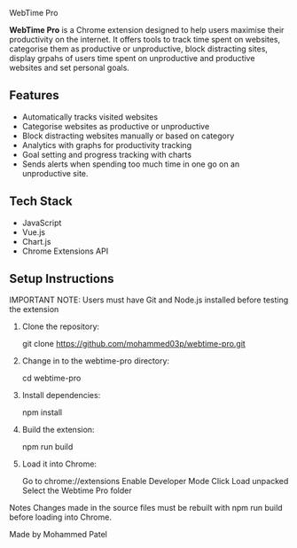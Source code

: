  WebTime Pro

**WebTime Pro** is a Chrome extension designed to help users maximise their productivity on the internet. It offers tools to track time spent on websites, categorise them as productive or unproductive, block distracting sites, display grpahs of users time spent on unproductive and productive websites and set personal goals.

## Features

-  Automatically tracks visited websites
-  Categorise websites as productive or unproductive
-  Block distracting websites manually or based on category
-  Analytics with graphs for productivity tracking
-  Goal setting and progress tracking with charts
-  Sends alerts when spending too much time in one go on an unproductive site.

##  Tech Stack

- JavaScript
- Vue.js
- Chart.js
- Chrome Extensions API

##  Setup Instructions

 IMPORTANT NOTE: Users must have Git and Node.js installed before testing the extension

1. Clone the repository:
   
   git clone https://github.com/mohammed03p/webtime-pro.git
 
2. Change in to the webtime-pro directory:

   cd webtime-pro
   
4. Install dependencies:

   npm install

6. Build the extension:

   npm run build

8. Load it into Chrome:

   Go to chrome://extensions
   Enable Developer Mode
   Click Load unpacked
   Select the Webtime Pro folder

Notes
Changes made in the source files must be rebuilt with npm run build before loading into Chrome.

Made by Mohammed Patel
